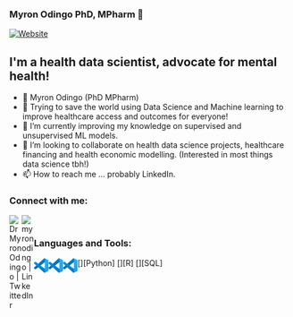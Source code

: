 ### Myron Odingo PhD, MPharm 👋 

[![Website](https://img.shields.io/website?label=LinkedIn.com&style=for-the-badge&url=https%3A%2F%2Fcodestackr.com)](https://www.linkedin.com/in/myronodingo/)


## I'm a health data scientist, advocate for mental health!

- 👋 Myron Odingo (PhD MPharm)
- 👀 Trying to save the world using Data Science and Machine learning to improve healthcare access and outcomes for everyone! 
- 🌱 I’m currently improving my knowledge on supervised and unsupervised ML models. 
- 💞️ I’m looking to collaborate on health data science projects, healthcare financing and health economic modelling. (Interested in most things data science tbh!) 
- 📫 How to reach me ... probably LinkedIn. 

### Connect with me:

[<img align="left" alt="DrMyronOdingo | Twitter" width="22px" src="https://cdn.jsdelivr.net/npm/simple-icons@v3/icons/twitter.svg" />][twitter]
[<img align="left" alt="myronodingo | LinkedIn" width="22px" src="https://cdn.jsdelivr.net/npm/simple-icons@v3/icons/linkedin.svg" />][linkedin]


<br />

### Languages and Tools:

[<img align="left" alt="Visual Studio Code" width="26px" src="https://raw.githubusercontent.com/github/explore/80688e429a7d4ef2fca1e82350fe8e3517d3494d/topics/visual-studio-code/visual-studio-code.png" />][Python]
[<img align="left" alt="Visual Studio Code" width="26px" src="https://raw.githubusercontent.com/github/explore/80688e429a7d4ef2fca1e82350fe8e3517d3494d/topics/visual-studio-code/visual-studio-code.png" />][R]
[<img align="left" alt="Visual Studio Code" width="26px" src="https://raw.githubusercontent.com/github/explore/80688e429a7d4ef2fca1e82350fe8e3517d3494d/topics/visual-studio-code/visual-studio-code.png" />][SQL]




<br />


[website]: https://github.com/myronodingo
[twitter]: https://twitter.com/DrMyronOdingo
[linkedin]: https://www.linkedin.com/in/myronodingo/

 
